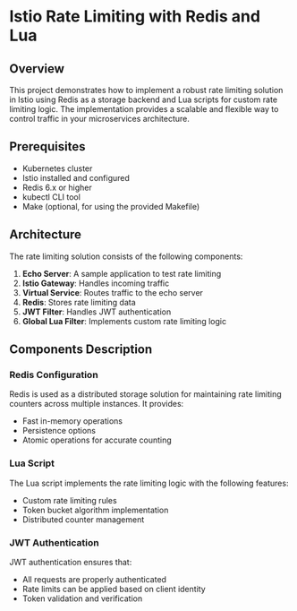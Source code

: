 # Istio Rate Limiting with Redis and Lua

## Overview
This project demonstrates how to implement a robust rate limiting solution in Istio using Redis as a storage backend and Lua scripts for custom rate limiting logic. The implementation provides a scalable and flexible way to control traffic in your microservices architecture.

## Prerequisites
- Kubernetes cluster
- Istio installed and configured
- Redis 6.x or higher
- kubectl CLI tool
- Make (optional, for using the provided Makefile)

## Architecture
The rate limiting solution consists of the following components:

1. **Echo Server**: A sample application to test rate limiting
2. **Istio Gateway**: Handles incoming traffic
3. **Virtual Service**: Routes traffic to the echo server
4. **Redis**: Stores rate limiting data
5. **JWT Filter**: Handles JWT authentication
6. **Global Lua Filter**: Implements custom rate limiting logic

## Components Description

### Redis Configuration
Redis is used as a distributed storage solution for maintaining rate limiting counters across multiple instances. It provides:
- Fast in-memory operations
- Persistence options
- Atomic operations for accurate counting

### Lua Script
The Lua script implements the rate limiting logic with the following features:
- Custom rate limiting rules
- Token bucket algorithm implementation
- Distributed counter management

### JWT Authentication
JWT authentication ensures that:
- All requests are properly authenticated
- Rate limits can be applied based on client identity
- Token validation and verification
